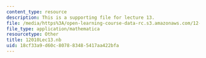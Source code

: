 ```yaml
---
content_type: resource
description: This is a supporting file for lecture 13.
file: /media/https%3A/open-learning-course-data-rc.s3.amazonaws.com/12-010-computational-methods-of-scientific-programming-fall-2011/18cf33a9d60c807883485417aa422bfa_12010Lec13.nb
file_type: application/mathematica
resourcetype: Other
title: 12010Lec13.nb
uid: 18cf33a9-d60c-8078-8348-5417aa422bfa
---
```

